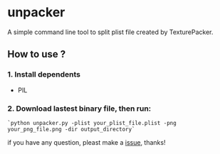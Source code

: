 # unpacker
A simple command line tool to split plist file created by TexturePacker.

## How to use ?

### 1. Install dependents

+  PIL

### 2. Download lastest binary file, then run:

    `python unpacker.py -plist your_plist_file.plist -png your_png_file.png -dir output_directory`


if you have any question, pleast make a [issue](https://github.com/xiejingfa/unpacker/issues), thanks!

